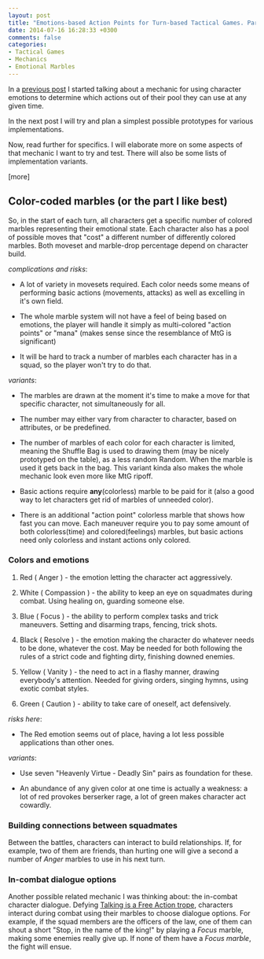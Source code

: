 ```yaml
---
layout: post
title: "Emotions-based Action Points for Turn-based Tactical Games. Part 2"
date: 2014-07-16 16:28:33 +0300
comments: false
categories:
- Tactical Games
- Mechanics
- Emotional Marbles
---
```


In a [previous post](/blog/2014/07/13/emotions-based-action-points-for-turn-based-tactical-games/) I started talking about a mechanic for using character emotions to determine which actions out of their pool they can use at any given time. 

In the next post I will try and plan a simplest possible prototypes for various implementations.

Now, read further for specifics. I will elaborate more on some aspects of that mechanic I want to try and test. There will also be some lists of implementation variants. 

[more]

## Color-coded marbles (or the part I like best)
So, in the start of each turn, all characters get a specific number of colored marbles representing their emotional state. Each character also has a pool of possible moves that "cost" a different number of differently colored marbles. Both moveset and marble-drop percentage depend on character build.

*complications and risks*:

- A lot of variety in movesets required. Each color needs some means of performing basic actions (movements, attacks) as well as excelling in it's own field.

- The whole marble system will not have a feel of being based on emotions, the player will handle it simply as multi-colored "action points" or "mana" (makes sense since the resemblance of MtG is significant)

- It will be hard to track a number of marbles each character has in a squad, so the player won't try to do that.

*variants*: 

- The marbles are drawn at the moment it's time to make a move for that specific character, not simultaneously for all.

- The number may either vary from character to character, based on attributes, or be predefined.

- The number of marbles of each color for each character is limited, meaning the Shuffle Bag is used to drawing them (may be nicely prototyped on the table), as a less random Random. When the marble is used it gets back in the bag. This variant kinda also makes the whole mechanic look even more like MtG ripoff.

- Basic actions require **any**(colorless) marble to be paid for it (also a good way to let characters get rid of marbles of unneeded color). 

- There is an additional "action point" colorless marble that shows how fast you can move. Each maneuver require you to pay some amount of both colorless(time) and colored(feelings) marbles, but basic actions need only colorless and instant actions only colored. 

### Colors and emotions

1. Red ( Anger ) - the emotion letting the character act aggressively.  

2. White ( Compassion ) - the ability to keep an eye on squadmates during combat. Using healing on, guarding someone else.

3. Blue ( Focus ) - the ability to perform complex tasks and trick maneuvers. Setting and disarming traps, fencing, trick shots.

4. Black ( Resolve ) - the emotion making the character do whatever needs to be done, whatever the cost. May be needed for both following the rules of a strict code and fighting dirty, finishing downed enemies.

5. Yellow ( Vanity ) - the need to act in a flashy manner, drawing everybody's attention. Needed for giving orders, singing hymns, using exotic combat styles.

6. Green ( Caution ) - ability to take care of oneself, act defensively.

*risks here*:

- The Red emotion seems out of place, having a lot less possible applications than other ones.

*variants*: 

- Use seven "Heavenly Virtue - Deadly Sin" pairs as foundation for these.

- An abundance of any given color at one time is actually a weakness: a lot of red provokes berserker rage, a lot of green makes character act cowardly.

### Building connections between squadmates

Between the battles, characters can interact to build relationships. If, for example, two of them are friends, than hurting one will give a second a number of *Anger* marbles to use in his next turn.

### In-combat dialogue options

Another possible related mechanic I was thinking about: the in-combat character dialogue. Defying [Talking is a Free Action trope](http://tvtropes.org/pmwiki/pmwiki.php/Main/TalkingIsAFreeAction), characters interact during combat using their marbles to choose dialogue options. For example, if the squad members are the officers of the law, one of them can shout a short "Stop, in the name of the king!" by playing a *Focus* marble, making some enemies really give up. If none of them have a *Focus marble*, the fight will ensue. 
